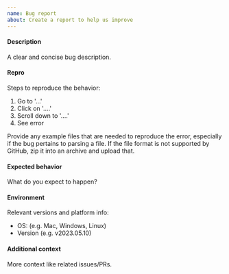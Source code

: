 ```yaml
---
name: Bug report
about: Create a report to help us improve
---
```


#### Description

A clear and concise bug description.

#### Repro

Steps to reproduce the behavior:

1. Go to '...'
1. Click on '....'
1. Scroll down to '....'
1. See error

Provide any example files that are needed to reproduce the error, especially if the bug pertains to parsing a file. If the file format is not supported by GitHub, zip it into an archive and upload that.

#### Expected behavior

What do you expect to happen?

#### Environment

Relevant versions and platform info:

- OS: (e.g. Mac, Windows, Linux)
- Version (e.g. v2023.05.10)

#### Additional context

More context like related issues/PRs.
